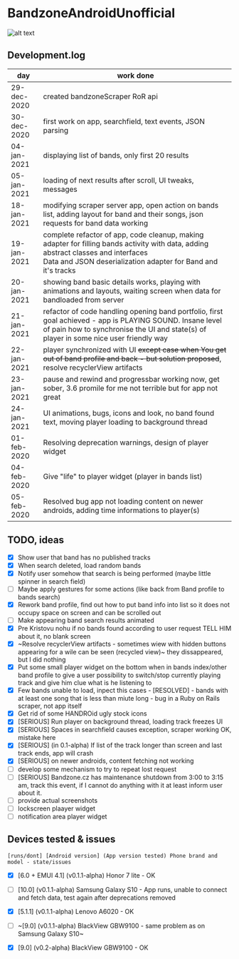 # BandzoneAndroidUnofficial

![alt text](https://github.com/K0V0/BandzoneAndroidUnofficial/blob/obrazky/Screenshot_2021-01-04-01-49-35.png?raw=true)

## Development.log

| day | work done |
| --- | --------- |
| 29-dec-2020 | created bandzoneScraper RoR api |
| 30-dec-2020 | first work on app, searchfield, text events, JSON parsing |
| 04-jan-2021 | displaying list of bands, only first 20 results |
| 05-jan-2021 | loading of next results after scroll, UI tweaks, messages |
| 18-jan-2021 | modifying scraper server app, open action on bands list, adding layout for band and their songs, json requests for band data working |
| 19-jan-2021 | complete refactor of app, code cleanup, making adapter for filling bands activity with data, adding abstract classes and interfaces <br>Data and JSON deserialization adapter for Band and it's tracks |
| 20-jan-2021 | showing band basic details works, playing with animations and layouts, waiting screen when data for bandloaded from server |
| 21-jan-2021 | refactor of code handling opening band portfolio, first goal achieved - app is PLAYING SOUND. Insane level of pain how to synchronise the UI and state(s) of player in some nice user friendly way |
| 22-jan-2021 | player synchronized with UI ~~except case when You get out of band profile and back - but solution proposed~~, resolve recyclerView artifacts |
| 23-jan-2021 | pause and rewind and progressbar working now, get sober, 3.6 promile for me not terrible but for app not great |
| 24-jan-2021 | UI animations, bugs, icons and look, no band found text, moving player loading to background thread |
| 01-feb-2020 | Resolving deprecation warnings, design of player widget |
| 04-feb-2020 | Give "life" to player widget (player in bands list) |
| 05-feb-2020 | Resolved bug app not loading content on newer androids, adding time informations to player(s) |

## TODO, ideas

- [x] Show user that band has no published tracks  
- [x] When search deleted, load random bands  
- [x] Notify user somehow that search is being performed (maybe little spinner in search field)  
- [ ] Maybe apply gestures for some actions (like back from Band profile to bands search)  
- [x] Rework band profile, find out how to put band info into list so it does not occupy space on screen and can be scrolled out  
- [ ] Make appearing band search results animated  
- [x] Pre Kristovu nohu if no bands found according to user request TELL HIM about it, no blank screen  
- [x] ~Resolve recyclerView artifacts - sometimes wiew with hidden buttons appearing for a wile can be seen (recycled view)~ they dissappeared, but I did nothing  
- [x] Put some small player widget on the bottom when in bands index/other band profile to give a user possibility to switch/stop currently playing track and give him clue what is he listening to  
- [x] Few bands unable to load, inpect this cases - [RESOLVED] - bands with at least one song that is less than miute long - bug in a Ruby on Rails scraper, not app itself  
- [x] Get rid of some HANDROid ugly stock icons  
- [x] [SERIOUS] Run player on background thread, loading track freezes UI  
- [x] [SERIOUS] Spaces in searchfield causes exception, scraper working OK, mistake here  
- [x] [SERIOUS] (in 0.1-alpha) If list of the track longer than screen and last track ends, app will crash  
- [x] [SERIOUS] on newer androids, content fetching not working 
- [ ] develop some mechanism to try to repeat lost request  
- [ ] [SERIOUS] Bandzone.cz has maintenance shutdown from 3:00 to 3:15 am, track this event, if I cannot do anything with it at least inform user about it.  
- [ ] provide actual screenshots
- [ ] lockscreen plaayer widget
- [ ] notification area player widget

## Devices tested & issues

```
[runs/dont] [Android version] (App version tested) Phone brand and model - state/issues
```

- [x] [6.0 + EMUI 4.1] (v0.1.1-alpha) Honor 7 lite - OK  
- [ ] [10.0] (v0.1.1-alpha) Samsung Galaxy S10 - App runs, unable to connect and fetch data, test again after deprecations removed  
- [x] [5.1.1] (v0.1.1-alpha) Lenovo A6020 - OK  
- [ ] ~[9.0] (v0.1.1-alpha) BlackView GBW9100 - same problem as on Samsung Galaxy S10~  
- [x] [9.0] (v0.2-alpha) BlackView GBW9100 - OK 

